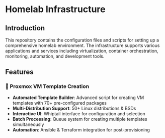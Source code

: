 # Homelab Infrastructure

## Introduction

This repository contains the configuration files and scripts for setting up a comprehensive homelab environment. The infrastructure supports various applications and services including virtualization, container orchestration, monitoring, automation, and development tools.

## Features

### 🚀 Proxmox VM Template Creation

- **Automated Template Builder**: Advanced script for creating VM templates with 70+ pre-configured packages
- **Multi-Distribution Support**: 50+ Linux distributions & BSDs
- **Interactive UI**: Whiptail interface for configuration and selection
- **Batch Processing**: Queue system for creating multiple templates simultaneously
- **Automation**: Ansible & Terraform integration for post-provisioning
